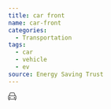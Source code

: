 ```yaml
---
title: car front
name: car-front
categories:
  - Transportation
tags:
  - car
  - vehicle
  - ev
source: Energy Saving Trust
---
```

<svg width="16" height="16" viewBox="0 0 16 16" fill="currentColor" id="esti-car-front" class="esti esti-car-front" xmlns="http://www.w3.org/2000/svg">
  <path fill-rule="evenodd" clip-rule="evenodd" d="M4.23053 1.32913C4.30238 1.13153 4.49017 1 4.70043 1H11.2996C11.5098 1 11.6976 1.13153 11.7695 1.32913L13.3771 5.75H2.62294L4.23053 1.32913ZM1.53951 5.80327L3.29074 0.987384C3.5063 0.3946 4.06967 0 4.70043 0H11.2996C11.9303 0 12.4937 0.394602 12.7093 0.987385L14.4605 5.80327C15.3431 6.01125 16 6.80391 16 7.75V13.25C16 13.5261 15.7761 13.75 15.5 13.75H14.75V15.5C14.75 15.7761 14.5261 16 14.25 16C13.9739 16 13.75 15.7761 13.75 15.5V13.75H2.25V15.5C2.25 15.7761 2.02614 16 1.75 16C1.47386 16 1.25 15.7761 1.25 15.5V13.75H0.5C0.223858 13.75 0 13.5261 0 13.25V7.75C0 6.80391 0.656918 6.01125 1.53951 5.80327ZM2 6.75H14C14.5523 6.75 15 7.19772 15 7.75V12.75H1V7.75C1 7.19772 1.44772 6.75 2 6.75ZM4.5 10.375C4.5 10.9963 3.99632 11.5 3.375 11.5C2.75368 11.5 2.25 10.9963 2.25 10.375C2.25 9.75368 2.75368 9.25 3.375 9.25C3.99632 9.25 4.5 9.75368 4.5 10.375ZM12.625 11.5C13.2463 11.5 13.75 10.9963 13.75 10.375C13.75 9.75368 13.2463 9.25 12.625 9.25C12.0037 9.25 11.5 9.75368 11.5 10.375C11.5 10.9963 12.0037 11.5 12.625 11.5Z"/>
</svg>